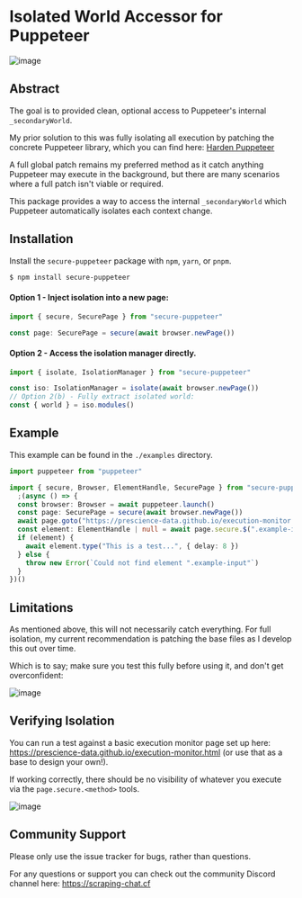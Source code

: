 # Isolated World Accessor for Puppeteer

![image](https://media1.tenor.com/images/216d474ee4dcc7ff390d6053ae3f77cb/tenor.gif?itemid=4964881)


## Abstract

The goal is to provided clean, optional access to Puppeteer's internal `_secondaryWorld`.

My prior solution to this was fully isolating all execution by patching the concrete Puppeteer library, which you can find here: [Harden Puppeteer](https://github.com/prescience-data/harden-puppeteer)

A full global patch remains my preferred method as it catch anything Puppeteer may execute in the background, but there are many scenarios where a full patch isn't viable or required.

This package provides a way to access the internal `_secondaryWorld` which Puppeteer automatically isolates each context change.


## Installation

Install the `secure-puppeteer` package with `npm`, `yarn`, or `pnpm`.

```bash
$ npm install secure-puppeteer
```

#### Option 1 - Inject isolation into a new page:
```typescript
import { secure, SecurePage } from "secure-puppeteer"

const page: SecurePage = secure(await browser.newPage())
```

#### Option 2 - Access the isolation manager directly.

```typescript
import { isolate, IsolationManager } from "secure-puppeteer"

const iso: IsolationManager = isolate(await browser.newPage())
// Option 2(b) - Fully extract isolated world:
const { world } = iso.modules()
```

## Example

This example can be found in the `./examples` directory.

```typescript
import puppeteer from "puppeteer"

import { secure, Browser, ElementHandle, SecurePage } from "secure-puppeteer"
  ;(async () => {
  const browser: Browser = await puppeteer.launch()
  const page: SecurePage = secure(await browser.newPage())
  await page.goto("https://prescience-data.github.io/execution-monitor.html")
  const element: ElementHandle | null = await page.secure.$(".example-input")
  if (element) {
    await element.type("This is a test...", { delay: 8 })
  } else {
    throw new Error(`Could not find element ".example-input"`)
  }
})()

```

## Limitations

As mentioned above, this will not necessarily catch everything. For full isolation, my current recommendation is patching the base files as I develop this out over time.

Which is to say; make sure you test this fully before using it, and don't get overconfident:

![image](https://media1.tenor.com/images/e9f258352a7d64d3d779ba42c718a2c7/tenor.gif?itemid=14373538)



## Verifying Isolation

You can run a test against a basic execution monitor page set up here: https://prescience-data.github.io/execution-monitor.html (or use that as a base to design your own!).

If working correctly, there should be no visibility of whatever you execute via the `page.secure.<method>` tools.

![image](https://media1.tenor.com/images/311edf7d98e8d217bf70cc3ccd65be9f/tenor.gif?itemid=5348895)


## Community Support

Please only use the issue tracker for bugs, rather than questions. 

For any questions or support you can check out the community Discord channel here: https://scraping-chat.cf


